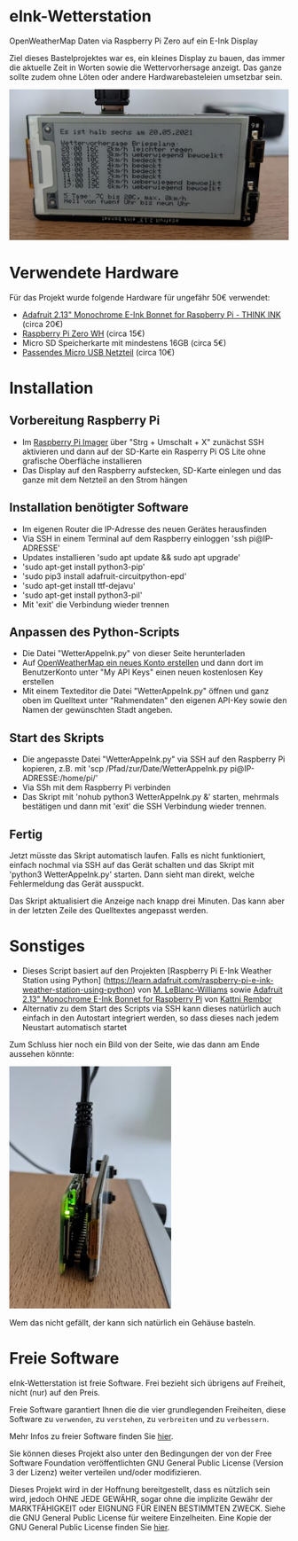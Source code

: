 # eInk-Wetterstation
OpenWeatherMap Daten via Raspberry Pi Zero auf ein E-Ink Display

Ziel dieses Bastelprojektes war es, ein kleines Display zu bauen, das immer die aktuelle Zeit in Worten sowie die Wettervorhersage anzeigt. Das ganze sollte zudem ohne Löten oder andere Hardwarebasteleien umsetzbar sein.

![Frontansicht](frontansicht.jpg)

# Verwendete Hardware
Für das Projekt wurde folgende Hardware für ungefähr 50€ verwendet:
- [Adafruit 2.13" Monochrome E-Ink Bonnet for Raspberry Pi - THINK INK](https://www.adafruit.com/product/4687) (circa 20€)
- [Raspberry Pi Zero WH](https://www.adafruit.com/product/3708) (circa 15€)
- Micro SD Speicherkarte mit mindestens 16GB (circa 5€)
- [Passendes Micro USB Netzteil](https://www.raspberrypi.org/products/raspberry-pi-universal-power-supply/) (circa 10€)

# Installation
## Vorbereitung Raspberry Pi
- Im [Raspberry Pi Imager](https://www.raspberrypi.org/software/) über "Strg + Umschalt + X" zunächst SSH aktivieren und dann auf der SD-Karte ein Rasperry Pi OS Lite ohne grafische Oberfläche installieren
- Das Display auf den Raspberry aufstecken, SD-Karte einlegen und das ganze mit dem Netzteil an den Strom hängen

## Installation benötigter Software
- Im eigenen Router die IP-Adresse des neuen Gerätes herausfinden
- Via SSH in einem Terminal auf dem Raspberry einloggen 'ssh pi@IP-ADRESSE'
- Updates installieren 'sudo apt update && sudo apt upgrade' 
- 'sudo apt-get install python3-pip'
- 'sudo pip3 install adafruit-circuitpython-epd'
- 'sudo apt-get install ttf-dejavu'
- 'sudo apt-get install python3-pil'
- Mit 'exit' die Verbindung wieder trennen

## Anpassen des Python-Scripts
- Die Datei "WetterAppeInk.py" von dieser Seite herunterladen
- Auf [OpenWeatherMap ein neues Konto erstellen](https://home.openweathermap.org/users/sign_up) und dann dort im BenutzerKonto unter "My API Keys" einen neuen kostenlosen Key erstellen
- Mit einem Texteditor die Datei "WetterAppeInk.py" öffnen und ganz oben im Quelltext unter "Rahmendaten" den eigenen API-Key sowie den Namen der gewünschten Stadt angeben.

## Start des Skripts
- Die angepasste Datei "WetterAppeInk.py" via SSH auf den Raspberry Pi kopieren, z.B. mit 'scp /Pfad/zur/Date/WetterAppeInk.py pi@IP-ADRESSE:/home/pi/'
- Via SSh mit dem Raspberry Pi verbinden
- Das Skript mit 'nohub python3 WetterAppeInk.py &' starten, mehrmals bestätigen und dann mit 'exit' die SSH Verbindung wieder trennen.

## Fertig
Jetzt müsste das Skript automatisch laufen. Falls es nicht funktioniert, einfach nochmal via SSH auf das Gerät schalten und das Skript mit 'python3 WetterAppeInk.py' starten. Dann sieht man direkt, welche Fehlermeldung das Gerät ausspuckt.

Das Skript aktualisiert die Anzeige nach knapp drei Minuten. Das kann aber in der letzten Zeile des Quelltextes angepasst werden.

# Sonstiges
- Dieses Script basiert auf den Projekten [Raspberry Pi E-Ink Weather Station using Python] (https://learn.adafruit.com/raspberry-pi-e-ink-weather-station-using-python) von [M. LeBlanc-Williams](https://learn.adafruit.com/users/MakerMelissa) sowie [Adafruit 2.13" Monochrome E-Ink Bonnet for Raspberry Pi](https://learn.adafruit.com/2-13-in-e-ink-bonnet) von [Kattni Rembor](https://learn.adafruit.com/users/kattni)
- Alternativ zu dem Start des Scripts via SSH kann dieses natürlich auch einfach in den Autostart integriert werden, so dass dieses nach jedem Neustart automatisch startet


Zum Schluss hier noch ein Bild von der Seite, wie das dann am Ende aussehen könnte:

![Seitenansicht](seitenansicht.jpg) 

Wem das nicht gefällt, der kann sich natürlich ein Gehäuse basteln.


# Freie Software
eInk-Wetterstation ist freie Software. Frei bezieht sich übrigens auf Freiheit, nicht (nur) auf den Preis.

Freie Software garantiert Ihnen die die vier grundlegenden Freiheiten, diese Software zu `verwenden`, zu `verstehen`, zu `verbreiten` und zu `verbessern`.

Mehr Infos zu freier Software finden Sie [hier](https://fsfe.org/freesoftware/freesoftware.de.html).

Sie können dieses Projekt also unter den Bedingungen der von der Free Software Foundation veröffentlichten GNU General Public License (Version 3 der Lizenz) weiter verteilen und/oder modifizieren. 

Dieses Projekt wird in der Hoffnung bereitgestellt, dass es nützlich sein wird, jedoch OHNE JEDE GEWÄHR, sogar ohne die implizite Gewähr der MARKTFÄHIGKEIT oder EIGNUNG FÜR EINEN BESTIMMTEN ZWECK. Siehe die GNU General Public License für weitere Einzelheiten. Eine Kopie der GNU General Public License finden Sie [hier](https://www.gnu.org/licenses/licenses.de.html).
